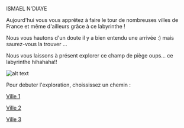ISMAEL N'DIAYE


Aujourd'hui vous vous apprêtez à faire le tour de nombreuses villes de France et même d'ailleurs grâce à ce labyrinthe !

Nous vous hautons d'un doute il y a bien entendu une arrivée :) mais saurez-vous la trouver ...

Nous vous laissons à présent explorer ce champ de piège oups... ce labyrinthe hihahaha!!


![alt text](https://upload.wikimedia.org/wikipedia/commons/thumb/a/ae/St._Quentin%2C_Basilika%2C_Labyrinth.jpg/1280px-St._Quentin%2C_Basilika%2C_Labyrinth.jpg)



Pour debuter l'exploration, choississez un chemin :

[Ville 1](https://github.com/indiaye18/TP2_Lab/blob/main/jeu-heros-Labyrinthe-Tour-Monde/Clermont_Ferrand.md)

[Ville 2](https://github.com/indiaye18/TP2_Lab/blob/main/jeu-heros-Labyrinthe-Tour-Monde/Strasbourg.md)

[Ville 3](https://github.com/indiaye18/TP2_Lab/blob/main/jeu-heros-Labyrinthe-Tour-Monde/Kiev.md)

